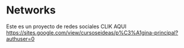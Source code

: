 # Networks
Este es un proyecto de redes sociales
CLIK AQUI https://sites.google.com/view/cursoseideas/p%C3%A1gina-principal?authuser=0
